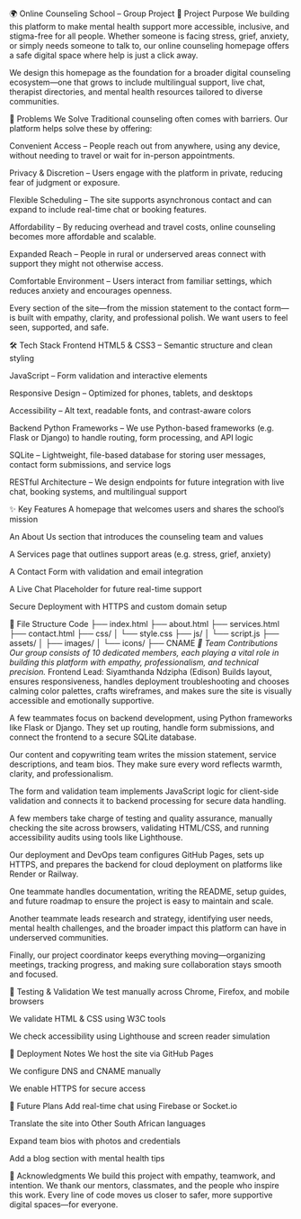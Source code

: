 🌍 Online Counseling School – Group Project
💬 Project Purpose
We building this platform to make mental health support more accessible, inclusive, and stigma-free for all people. Whether someone is facing stress, grief, anxiety, or simply needs someone to talk to, our online counseling homepage offers a safe digital space where help is just a click away.

We design this homepage as the foundation for a broader digital counseling ecosystem—one that grows to include multilingual support, live chat, therapist directories, and mental health resources tailored to diverse communities.

🧠 Problems We Solve
Traditional counseling often comes with barriers. Our platform helps solve these by offering:

Convenient Access – People reach out from anywhere, using any device, without needing to travel or wait for in-person appointments.

Privacy & Discretion – Users engage with the platform in private, reducing fear of judgment or exposure.

Flexible Scheduling – The site supports asynchronous contact and can expand to include real-time chat or booking features.

Affordability – By reducing overhead and travel costs, online counseling becomes more affordable and scalable.

Expanded Reach – People in rural or underserved areas connect with support they might not otherwise access.

Comfortable Environment – Users interact from familiar settings, which reduces anxiety and encourages openness.

Every section of the site—from the mission statement to the contact form—is built with empathy, clarity, and professional polish. We want users to feel seen, supported, and safe.

🛠️ Tech Stack
Frontend
HTML5 & CSS3 – Semantic structure and clean styling

JavaScript – Form validation and interactive elements

Responsive Design – Optimized for phones, tablets, and desktops

Accessibility – Alt text, readable fonts, and contrast-aware colors

Backend
Python Frameworks – We use Python-based frameworks (e.g. Flask or Django) to handle routing, form processing, and API logic

SQLite – Lightweight, file-based database for storing user messages, contact form submissions, and service logs

RESTful Architecture – We design endpoints for future integration with live chat, booking systems, and multilingual support

✨ Key Features
A homepage that welcomes users and shares the school’s mission

An About Us section that introduces the counseling team and values

A Services page that outlines support areas (e.g. stress, grief, anxiety)

A Contact Form with validation and email integration

A Live Chat Placeholder for future real-time support

Secure Deployment with HTTPS and custom domain setup

📁 File Structure
Code
├── index.html
├── about.html
├── services.html
├── contact.html
├── css/
│   └── style.css
├── js/
│   └── script.js
├── assets/
│   ├── images/
│   └── icons/
├── CNAME
*👥 Team Contributions*
*Our group consists of 10 dedicated members, each playing a vital role in building this platform with empathy, professionalism, and technical precision.*
Frontend Lead: Siyamthanda Ndzipha (Edison) Builds layout, ensures responsiveness, handles deployment troubleshooting and chooses calming color palettes, crafts wireframes, and makes sure the site is visually accessible and emotionally supportive.

A few teammates focus on backend development, using Python frameworks like Flask or Django. They set up routing, handle form submissions, and connect the frontend to a secure SQLite database.

Our content and copywriting team writes the mission statement, service descriptions, and team bios. They make sure every word reflects warmth, clarity, and professionalism.

The form and validation team implements JavaScript logic for client-side validation and connects it to backend processing for secure data handling.

A few members take charge of testing and quality assurance, manually checking the site across browsers, validating HTML/CSS, and running accessibility audits using tools like Lighthouse.

Our deployment and DevOps team configures GitHub Pages, sets up HTTPS, and prepares the backend for cloud deployment on platforms like Render or Railway.

One teammate handles documentation, writing the README, setup guides, and future roadmap to ensure the project is easy to maintain and scale.

Another teammate leads research and strategy, identifying user needs, mental health challenges, and the broader impact this platform can have in underserved communities.

Finally, our project coordinator keeps everything moving—organizing meetings, tracking progress, and making sure collaboration stays smooth and focused.

🧪 Testing & Validation
We test manually across Chrome, Firefox, and mobile browsers

We validate HTML & CSS using W3C tools

We check accessibility using Lighthouse and screen reader simulation

🚀 Deployment Notes
We host the site via GitHub Pages

We configure DNS and CNAME manually

We enable HTTPS for secure access

🔮 Future Plans
Add real-time chat using Firebase or Socket.io

Translate the site into Other South African languages

Expand team bios with photos and credentials

Add a blog section with mental health tips

🙏 Acknowledgments
We build this project with empathy, teamwork, and intention. We thank our mentors, classmates, and the people who inspire this work. Every line of code moves us closer to safer, more supportive digital spaces—for everyone.
